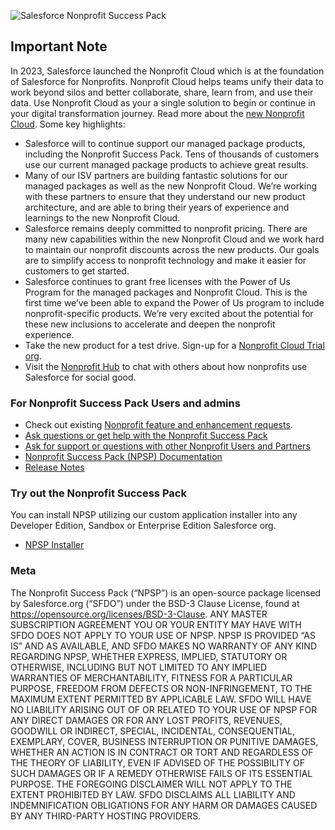 ![Salesforce Nonprofit Success Pack](https://cloud.githubusercontent.com/assets/450473/18836784/15e1774a-83c7-11e6-8434-0521d4fbebc0.png "Salesforce Nonprofit Success Pack")

## Important Note

In 2023, Salesforce launched the Nonprofit Cloud which is at the foundation of Salesforce for Nonprofits. Nonprofit Cloud helps teams unify their data to work beyond silos and better collaborate, share, learn from, and use their data. Use Nonprofit Cloud as your a single solution to begin or continue in your digital transformation journey.  Read more about the [new Nonprofit Cloud](https://www.salesforce.com/blog/new-nonprofit-cloud/). Some key highlights:

* Salesforce will to continue support our managed package products, including the Nonprofit Success Pack. Tens of thousands of customers use our current managed package products to achieve great results. 
* Many of our ISV partners are building fantastic solutions for our managed packages as well as the new Nonprofit Cloud. We’re working with these partners to ensure that they understand our new product architecture, and are able to bring their years of experience and learnings to the new Nonprofit Cloud.
* Salesforce remains deeply committed to nonprofit pricing. There are many new capabilities within the new Nonprofit Cloud and we work hard to maintain our nonprofit discounts across the new products. Our goals are to simplify access to nonprofit technology and make it easier for customers to get started.
* Salesforce continues to grant free licenses with the Power of Us Program for the managed packages and Nonprofit Cloud. This is the first time we’ve been able to expand the Power of Us program to include nonprofit-specific products. We’re very excited about the potential for these new inclusions to accelerate and deepen the nonprofit experience.
* Take the new product for a test drive. Sign-up for a [Nonprofit Cloud Trial org](https://help.salesforce.com/s/articleView?id=sfdo.NPC_Create_Nonprofit_Cloud_Trial_Org.htm&type=5).
* Visit the [Nonprofit Hub](https://trailhead.salesforce.com/trailblazer-community/groups/0F9300000001ocxCAA?tab=discussion&sort=LAST_MODIFIED_DATE_DESC) to chat with others about how nonprofits use Salesforce for social good.


### For Nonprofit Success Pack Users and admins

* Check out existing [Nonprofit feature and enhancement requests](https://ideas.salesforce.com/s/search#t=All&sort=relevancy&f:@sfcategoryfull=[Nonprofit%7CNonprofit%20Cloud,Nonprofit%7CNonprofit%20Success%20Pack%20(NPSP)%20-%20Managed%20Package]).
* [Ask questions or get help with the Nonprofit Success Pack](https://trailhead.salesforce.com/trailblazer-community/groups/0F94S000000kHitSAE)
* [Ask for support or questions with other Nonprofit Users and Partners](https://trailhead.salesforce.com/trailblazer-community/groups/0F9300000001ocxCAA)
* [Nonprofit Success Pack (NPSP) Documentation](https://help.salesforce.com/s/articleView?id=sfdo.Nonprofit_Success_Pack.htm)
* [Release Notes](https://sfdc.co/bnL4Cb)

###  Try out the Nonprofit Success Pack

You can install NPSP utilizing our custom application installer into any Developer Edition, Sandbox or Enterprise Edition Salesforce org.

* [NPSP Installer](https://install.salesforce.org/products/npsp)

### Meta

The Nonprofit Success Pack (“NPSP”) is an open-source package licensed by Salesforce.org (“SFDO”) under the BSD-3 Clause License, found at https://opensource.org/licenses/BSD-3-Clause. ANY MASTER SUBSCRIPTION AGREEMENT YOU OR YOUR ENTITY MAY HAVE WITH SFDO DOES NOT APPLY TO YOUR USE OF NPSP. NPSP IS PROVIDED “AS IS” AND AS AVAILABLE, AND SFDO MAKES NO WARRANTY OF ANY KIND REGARDING NPSP, WHETHER EXPRESS, IMPLIED, STATUTORY OR OTHERWISE, INCLUDING BUT NOT LIMITED TO ANY IMPLIED WARRANTIES OF MERCHANTABILITY, FITNESS FOR A PARTICULAR PURPOSE, FREEDOM FROM DEFECTS OR NON-INFRINGEMENT, TO THE MAXIMUM EXTENT PERMITTED BY APPLICABLE LAW. SFDO WILL HAVE NO LIABILITY ARISING OUT OF OR RELATED TO YOUR USE OF NPSP FOR ANY DIRECT DAMAGES OR FOR ANY LOST PROFITS, REVENUES, GOODWILL OR INDIRECT, SPECIAL, INCIDENTAL, CONSEQUENTIAL, EXEMPLARY, COVER, BUSINESS INTERRUPTION OR PUNITIVE DAMAGES, WHETHER AN ACTION IS IN CONTRACT OR TORT AND REGARDLESS OF THE THEORY OF LIABILITY, EVEN IF ADVISED OF THE POSSIBILITY OF SUCH DAMAGES OR IF A REMEDY OTHERWISE FAILS OF ITS ESSENTIAL PURPOSE. THE FOREGOING DISCLAIMER WILL NOT APPLY TO THE EXTENT PROHIBITED BY LAW. SFDO DISCLAIMS ALL LIABILITY AND INDEMNIFICATION OBLIGATIONS FOR ANY HARM OR DAMAGES CAUSED BY ANY THIRD-PARTY HOSTING PROVIDERS.
